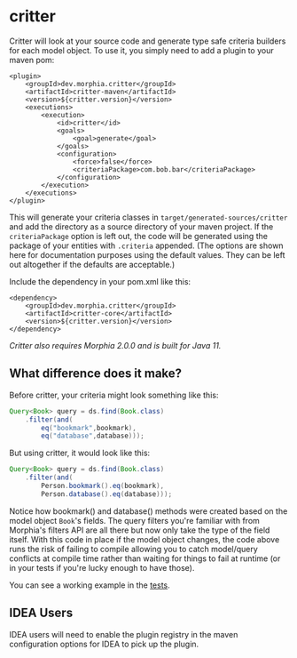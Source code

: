 critter
=======

Critter will look at your source code and generate type safe criteria builders for
each model object.  To use it, you simply need to add a plugin to your maven pom:

    <plugin>
        <groupId>dev.morphia.critter</groupId>
        <artifactId>critter-maven</artifactId>
        <version>${critter.version}</version>
        <executions>
            <execution>
                <id>critter</id>
                <goals>
                    <goal>generate</goal>
                </goals>
                <configuration>
                    <force>false</force>
                    <criteriaPackage>com.bob.bar</criteriaPackage>
                </configuration>
            </execution>
        </executions>
    </plugin>

This will generate your criteria classes in `target/generated-sources/critter` and add the directory as a source
directory of your maven project.  If the `criteriaPackage` option is left out, the code
will be generated using the package of your entities with `.criteria` appended. (The options are shown here for
documentation purposes using the default values.  They can be left out altogether if the defaults are acceptable.)

Include the dependency in your pom.xml like this:

    <dependency>
        <groupId>dev.morphia.critter</groupId>
        <artifactId>critter-core</artifactId>
        <version>${critter.version}</version>
    </dependency>

*Critter also requires Morphia 2.0.0 and is built for Java 11.*

What difference does it make?
-----------------------------
Before critter, your criteria might look something like this:

```java
Query<Book> query = ds.find(Book.class)
    .filter(and(
        eq("bookmark",bookmark),
        eq("database",database)));
```

But using critter, it would look like this:

```java
Query<Book> query = ds.find(Book.class)
    .filter(and(
        Person.bookmark().eq(bookmark),
        Person.database().eq(database)));
```

Notice how bookmark() and database() methods were created based on the model object `Book`'s fields.  The query filters you're familiar with
from Morphia's filters API are all there but now only take the type of the field itself. With this code in place if the model object 
changes, the code above runs the risk of failing to compile allowing you to catch model/query conflicts at compile time rather than waiting 
for things to fail at runtime (or in your tests if you're lucky enough to have those).

You can see a working example in the [tests](https://github.com/MorphiaOrg/critter/tree/master/tests).


IDEA Users
----------

IDEA users will need to enable the plugin registry in the maven configuration options for IDEA to pick up the plugin.
